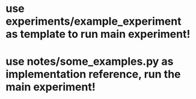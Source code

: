 

# use experiments/example\_experiment as template to run main experiment!

# use notes/some\_examples.py as implementation reference, run the main experiment!&#x20;

